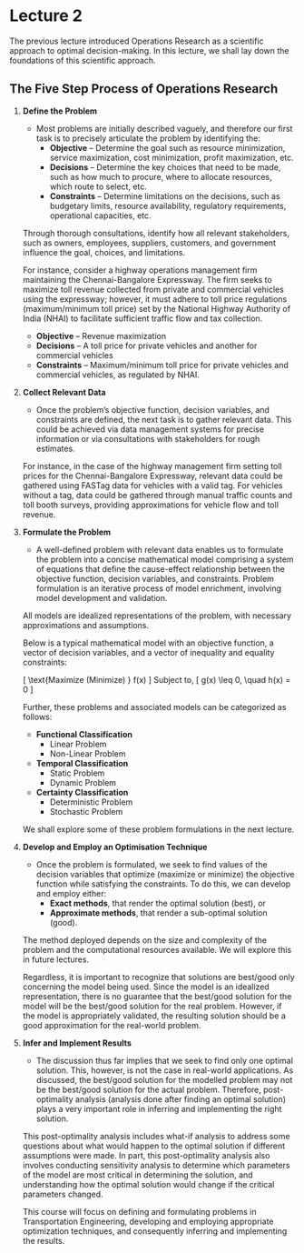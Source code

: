 # Lecture 2

The previous lecture introduced Operations Research as a scientific approach to optimal decision-making. In this lecture, we shall lay down the foundations of this scientific approach.

## The Five Step Process of Operations Research

1. **Define the Problem**
   - Most problems are initially described vaguely, and therefore our first task is to precisely articulate the problem by identifying the:
     - **Objective** – Determine the goal such as resource minimization, service maximization, cost minimization, profit maximization, etc.
     - **Decisions** – Determine the key choices that need to be made, such as how much to procure, where to allocate resources, which route to select, etc.
     - **Constraints** – Determine limitations on the decisions, such as budgetary limits, resource availability, regulatory requirements, operational capacities, etc.
   
   Through thorough consultations, identify how all relevant stakeholders, such as owners, employees, suppliers, customers, and government influence the goal, choices, and limitations.

   For instance, consider a highway operations management firm maintaining the Chennai-Bangalore Expressway. The firm seeks to maximize toll revenue collected from private and commercial vehicles using the expressway; however, it must adhere to toll price regulations (maximum/minimum toll price) set by the National Highway Authority of India (NHAI) to facilitate sufficient traffic flow and tax collection.

   - **Objective** – Revenue maximization
   - **Decisions** – A toll price for private vehicles and another for commercial vehicles
   - **Constraints** – Maximum/minimum toll price for private vehicles and commercial vehicles, as regulated by NHAI.

2. **Collect Relevant Data**
   - Once the problem’s objective function, decision variables, and constraints are defined, the next task is to gather relevant data. This could be achieved via data management systems for precise information or via consultations with stakeholders for rough estimates.
   
   For instance, in the case of the highway management firm setting toll prices for the Chennai-Bangalore Expressway, relevant data could be gathered using FASTag data for vehicles with a valid tag. For vehicles without a tag, data could be gathered through manual traffic counts and toll booth surveys, providing approximations for vehicle flow and toll revenue.

3. **Formulate the Problem**
   - A well-defined problem with relevant data enables us to formulate the problem into a concise mathematical model comprising a system of equations that define the cause-effect relationship between the objective function, decision variables, and constraints. Problem formulation is an iterative process of model enrichment, involving model development and validation.
   
   All models are idealized representations of the problem, with necessary approximations and assumptions.

   Below is a typical mathematical model with an objective function, a vector of decision variables, and a vector of inequality and equality constraints:
   
   \[
   \text{Maximize (Minimize) } f(x)
   \]
   Subject to,
   \[
   g(x) \leq 0, \quad h(x) = 0
   \]

   Further, these problems and associated models can be categorized as follows:

   - **Functional Classification**
     - Linear Problem
     - Non-Linear Problem
   - **Temporal Classification**
     - Static Problem
     - Dynamic Problem
   - **Certainty Classification**
     - Deterministic Problem
     - Stochastic Problem

   We shall explore some of these problem formulations in the next lecture.

4. **Develop and Employ an Optimisation Technique**
   - Once the problem is formulated, we seek to find values of the decision variables that optimize (maximize or minimize) the objective function while satisfying the constraints. To do this, we can develop and employ either:
     - **Exact methods**, that render the optimal solution (best), or
     - **Approximate methods**, that render a sub-optimal solution (good).
   
   The method deployed depends on the size and complexity of the problem and the computational resources available. We will explore this in future lectures.

   Regardless, it is important to recognize that solutions are best/good only concerning the model being used. Since the model is an idealized representation, there is no guarantee that the best/good solution for the model will be the best/good solution for the real problem. However, if the model is appropriately validated, the resulting solution should be a good approximation for the real-world problem.

5. **Infer and Implement Results**
   - The discussion thus far implies that we seek to find only one optimal solution. This, however, is not the case in real-world applications. As discussed, the best/good solution for the modelled problem may not be the best/good solution for the actual problem. Therefore, post-optimality analysis (analysis done after finding an optimal solution) plays a very important role in inferring and implementing the right solution. 
   
   This post-optimality analysis includes what-if analysis to address some questions about what would happen to the optimal solution if different assumptions were made. In part, this post-optimality analysis also involves conducting sensitivity analysis to determine which parameters of the model are most critical in determining the solution, and understanding how the optimal solution would change if the critical parameters changed. 

   
   This course will focus on defining and formulating problems in Transportation Engineering, developing and employing appropriate optimization techniques, and consequently inferring and implementing the results.
